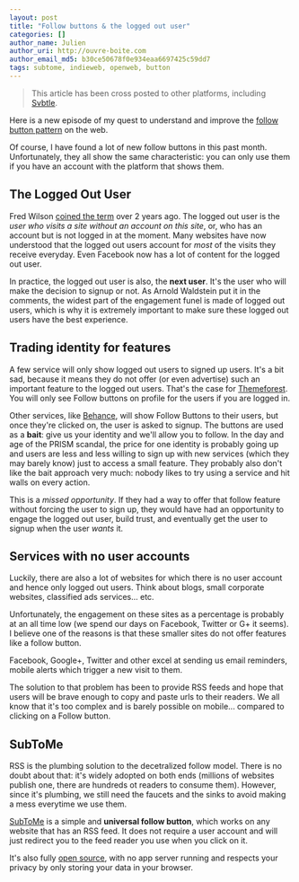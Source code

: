 ```yaml
---
layout: post
title: "Follow buttons & the logged out user"
categories: []
author_name: Julien
author_uri: http://ouvre-boite.com
author_email_md5: b30ce50678f0e934eaa6697425c59dd7
tags: subtome, indieweb, openweb, button
---
```


> This article has been cross posted to other platforms, including [Svbtle](http://julien.svbtle.com/logged-out-users-follow-buttons).

Here is a new episode of my quest to understand and improve the [follow button pattern](http://julien.svbtle.com/follow-buttons-everywhere) on the web. 

Of course, I have found a lot of new follow buttons in this past month. Unfortunately, they all show the same characteristic: you can only use them if you have an account with the platform that shows them.

## The Logged Out User

Fred Wilson [coined the term](http://www.avc.com/a_vc/2011/06/dont-forget-your-logged-out-users.html) over 2 years ago. The logged out user is the *user who visits a site without an account on this site*, or, who has an account but is not logged in at the moment. Many websites have now understood that the logged out users account for *most* of the visits they receive everyday. Even Facebook now has a lot of content for the logged out user.

In practice, the logged out user is also, the **next user**. It's the user who will make the decision to signup or not. As Arnold Waldstein put it in the comments, the widest part of the engagement funel is made of logged out users, which is why it is extremely important to make sure these logged out users have the best experience.

## Trading identity for features

A few service will only show logged out users to signed up users. It's a bit sad, because it means they do not offer (or even advertise) such an important feature to the logged out users. That's the case for [Themeforest](http://themeforest.net/). You will only see Follow buttons on profile for the users if you are logged in.

Other services, like [Behance](http://www.behance.net/), will show Follow Buttons to their users, but once they're clicked on, the user is asked to signup. The buttons are used as a **bait**: give us your identity and we'll allow you to follow. In the day and age of the PRISM scandal, the price for one identity is probably going up and users are less and less willing to sign up with new services (which they may barely know) just to access a small feature. They probably also don't like the bait approach very much: nobody likes to try using a service and hit walls on every action.

This is a *missed opportunity*. If they had a way to offer that follow feature without forcing the user to sign up, they would have had an opportunity to engage the logged out user, build trust, and eventually get the user to signup when the user *wants* it.

## Services with no user accounts

Luckily, there are also a lot of websites for which there is no user account and hence only logged out users. Think about blogs, small corporate websites, classified ads services... etc.

Unfortunately, the engagement on these sites as a percentage is probably at an all time low (we spend our days on Facebook, Twitter or G+ it seems). I believe one of the reasons is that these smaller sites do not offer features like a follow button. 

Facebook, Google+, Twitter and other excel at sending us email reminders, mobile alerts which trigger a new visit to them.

The solution to that problem has been to provide RSS feeds and hope that users will be brave enough to copy and paste urls to their readers. We all know that it's too complex and is barely possible on mobile... compared to clicking on a Follow button.

## SubToMe

RSS is the plumbing solution to the decetralized follow model. There is no doubt about that: it's widely adopted on both ends (millions of websites publish one, there are hundreds ot readers to consume them). However, since it's plumbing, we still need the faucets and the sinks to avoid making a mess everytime we use them.

[SubToMe](https://www.subtome.com/#/) is a simple and **universal follow button**, which works on any website that has an RSS feed. It does not require a user account and will just redirect you to the feed reader you use when you click on it.

It's also fully [open source](https://github.com/superfeedr/subtome/), with no app server running and respects your privacy by only storing your data in your browser.
